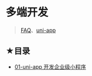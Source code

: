 # 多端开发

> [FAQ](./faq.md)、[uni-app](./uni-app.md)

## ★目录

- [01-uni-app 开发企业级小程序](./01/README.md)


